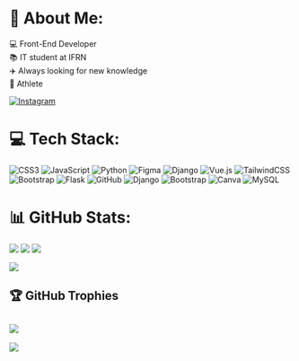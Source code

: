 # 💫 About Me:

💻​ Front-End Developer<br>📚​ IT student at IFRN<br>✈️ Always looking for new knowledge<br>🏓 Athlete<br>

[![Instagram](https://img.shields.io/badge/Instagram-%23E4405F.svg?logo=Instagram&logoColor=white)](https://instagram.com/@rene_rufino7) 

# 💻 Tech Stack:

![CSS3](https://img.shields.io/badge/css3-%231572B6.svg?style=for-the-badge&logo=css3&logoColor=white) ![JavaScript](https://img.shields.io/badge/javascript-%23323330.svg?style=for-the-badge&logo=javascript&logoColor=%23F7DF1E) ![Python](https://img.shields.io/badge/python-3670A0?style=for-the-badge&logo=python&logoColor=ffdd54) ![Figma](https://img.shields.io/badge/figma-%23F24E1E.svg?style=for-the-badge&logo=figma&logoColor=white) ![Django](https://img.shields.io/badge/django-%23092E20.svg?style=for-the-badge&logo=django&logoColor=white) ![Vue.js](https://img.shields.io/badge/vue.js-%2335495e.svg?style=for-the-badge&logo=vuedotjs&logoColor=%234FC08D) ![TailwindCSS](https://img.shields.io/badge/tailwindcss-%2338B2AC.svg?style=for-the-badge&logo=tailwind-css&logoColor=white) ![Bootstrap](https://img.shields.io/badge/bootstrap-%238511FA.svg?style=for-the-badge&logo=bootstrap&logoColor=white) ![Flask](https://img.shields.io/badge/flask-%23000.svg?style=for-the-badge&logo=flask&logoColor=white) ![GitHub](https://img.shields.io/badge/github-%23121011.svg?style=for-the-badge&logo=github&logoColor=white) ![Django](https://img.shields.io/badge/django-%23092E20.svg?style=for-the-badge&logo=django&logoColor=white) ![Bootstrap](https://img.shields.io/badge/bootstrap-%238511FA.svg?style=for-the-badge&logo=bootstrap&logoColor=white) ![Canva](https://img.shields.io/badge/Canva-%2300C4CC.svg?style=for-the-badge&logo=Canva&logoColor=white) ![MySQL](https://img.shields.io/badge/mysql-4479A1.svg?style=for-the-badge&logo=mysql&logoColor=white)

# 📊 GitHub Stats:
![](https://github-readme-stats.vercel.app/api?username=Renezin13&theme=radical&hide_border=true&include_all_commits=false&count_private=false)
![](https://github-readme-streak-stats.herokuapp.com/?user=Renezin13&theme=radical&hide_border=true)
![](https://github-readme-stats.vercel.app/api/top-langs/?username=Renezin13&theme=radical&hide_border=true&include_all_commits=false&count_private=false&layout=compact)

![](https://quotes-github-readme.vercel.app/api?type=horizontal&theme=radical)

## 🏆 GitHub Trophies
![](https://github-profile-trophy.vercel.app/?username=Renezin13&theme=radical&no-frame=false&no-bg=true&margin-w=4)
---
[![](https://visitcount.itsvg.in/api?id=Renezin13&icon=0&color=0)](https://visitcount.itsvg.in)

<!-- Proudly created with GPRM ( https://gprm.itsvg.in ) -->










<!-- Proudly created with GPRM ( https://gprm.itsvg.in ) -->
